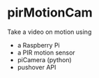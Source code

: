 # pirMotionCam

Take a video on motion using 
- a Raspberry Pi 
- a PIR motion sensor
- piCamera (python)
- pushover API
